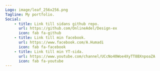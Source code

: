 ```yaml
---
Logo: image/leaf_256x256.png
Tagline: My portfolio.
Social:
    - title: Link till sidans github repo.
      url: https://github.com/OnlineAdel/Design-ex
      icon: fab fa-github
    - title: Link till min facebook.
      url: https://www.facebook.com/A.Humadi
      icon: fab fa-facebook
    - title: Link till min YT-sida.
      url: https://www.youtube.com/channel/UCcNo40Woe4XyTT8BXnpoaZA
      icon: fab fa-youtube
---
```

